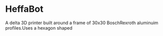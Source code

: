 # HeffaBot
A delta 3D printer built around a frame of 30x30 BoschRexroth aluminuim profiles.Uses a hexagon shaped 
